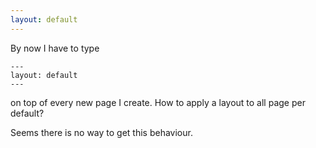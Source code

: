 ```yaml
---
layout: default
---
```


By now I have to type

    ---
    layout: default
    ---

on top of every new page I create. How to apply a layout to all page per default?

Seems there is no way to get this behaviour.
